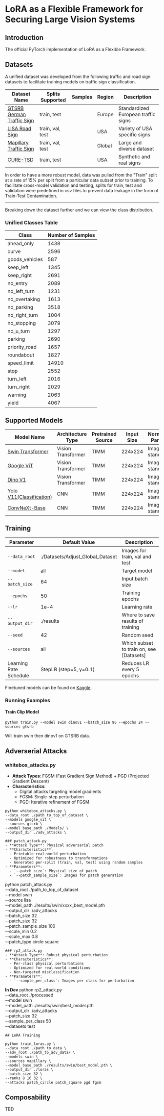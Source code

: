 # LoRA as a Flexible Framework for Securing Large Vision Systems

## Introduction

The official PyTorch implementation of LoRA as a Flexible Framework.

## Datasets
A unified dataset was developed from the following traffic and road sign datasets to facilitate training models on traffic sign classification.

| Dataset Name                 | Splits Supported | Samples | Region | Description |
|------------------------------|------------------|---------|--------|-------------|
| [GTSRB German Traffic Sign](https://www.kaggle.com/datasets/meowmeowmeowmeowmeow/gtsrb-german-traffic-sign)    | train, test      |         | Europe | Standardized European traffic signs   |
| [LISA Road Sign](https://git-disl.github.io/GTDLBench/datasets/lisa_traffic_sign_dataset/)               | train, val, test |         | USA | Variety of USA specific signs       |
| [Mapillary Traffic Sign](https://www.mapillary.com/dataset/trafficsign)       | train, val, test |         | Global | Large and diverse dataset     |
| [CURE-TSD](https://github.com/olivesgatech/CURE-TSD)                     | train, test      |         | USA |  Synthetic and real signs      |

In order to have a more robust model, data was pulled from the "Train" split at a rate of 15% per split from a particular data subset prior to training.
To facilitate cross-model validation and testing, splits for train, test and validation were predefined in csv files to prevent data leakage in the form of Train-Test Contamination.

---
Breaking down the dataset further and we can view the class distribution.

### Unified Classes Table  
| Class            |  Number of Samples |  
|------------------|------|  
| ahead_only       | 1438  |
| curve            | 2596  |
| goods_vehicles   | 587   |
| keep_left        | 1345  |
| keep_right       | 2691  |
| no_entry         | 2089  |
| no_left_turn     | 1231  |
| no_overtaking    | 1613  |
| no_parking       | 3518  |
| no_right_turn    | 1004  |
| no_stopping      | 3079  |
| no_u_turn        | 1297  |
| parking          | 2690  |
| priority_road    | 1657  |
| roundabout       | 1827  |
| speed_limit      | 14910  |
| stop             | 2552  |
| turn_left        | 2016  |
| turn_right       | 2029  |
| warning          | 2063  |
| yield            | 4067  |
 

## Supported Models

| Model Name      |                                                        Architecture Type    | Pretrained Source | Input Size | Normalization Parameters |
|-----------------                                                        |-------------------|-------------------|-----------|--------------------------|
| [Swin Transformer](https://github.com/microsoft/Swin-Transformer)       | Vision Transformer | TIMM              | 224x224    | ImageNet standard        |
| [Google ViT](https://github.com/google-research/vision_transformer)     | Vision Transformer | TIMM              | 224x224    | ImageNet standard        |
| [Dino V1](https://github.com/facebookresearch/dino)                     | Vision Transformer | TIMM            | 224x224    | ImageNet standard          |
| [Yolo V11(Classification)](https://docs.ultralytics.com/models/yolo11/) | CNN                | TIMM              | 224x224    | ImageNet standard        |
| [ConvNeXt-Base](https://github.com/facebookresearch/ConvNeXt)           | CNN                | TIMM              | 224x224    | ImageNet standard        |

## Training

| Parameter       | Default Value | Description                           |
|-----------------|---------------|---------------------------------------|
| `--data_root`   | ./Datasets/Adjust_Global_Dataset            | Images for train, val and test |
| `--model`      | all            | Target model                       |
| `--batch_size`  | 64            | Input batch size                      |
| `--epochs`      | 50            | Training epochs                       |
| `--lr`          | 1e-4          | Learning rate                         |
| `--output_dir`| ./results          | Where to save results of training                |
| `--seed`        | 42            | Random seed                           |
| `--sources` | all             | Which subset to train on, see [Datasets]                  |
| Learning Rate Schedule | StepLR (step=5, γ=0.1) | Reduces LR every 5 epochs |

Finetuned models can be found on [Kaggle](https://www.kaggle.com/models/richardneddo/lora-as-a-flexible-framework/).

### Running Examples
#### Train Clip Model
```
python train.py --model swin dinov1 --batch_size 96 --epochs 24 --sources gtsrb
```
Will train swin then dinov1 on GTSRB data.

## Adverserial Attacks

### whitebox_attacks.py
- **Attack Types**: FGSM (Fast Gradient Sign Method) + PGD (Projected Gradient Descent)
- **Characteristics**: 
  - Digital attacks targeting model gradients
  - FGSM: Single-step perturbation
  - PGD: Iterative refinement of FGSM
```
python whitebox_attacks.py \
--data_root ./path_to_top_of_dataset \
--models google_vit \
--sources gtsrb \
--model_base_path ./Models/ \
--output_dir ./adv_attacks \
```

```
### patch_attack.py
- **Attack Type**: Physical adversarial patch
- **Characteristics**:
  - Printable real-world perturbation
  - Optimized for robustness to transformations
  - Generated per-split (train, val, test) using random samples
- **Parameters**:
  - `--patch_size`: Physical size of patch
  - `--patch_sample_size`: Images for patch generation
```
python patch_attack.py \
--data_root ./path_to_top_of_dataset \
--model swin \
--source lisa \
--model_path ./results/swin/xxxx_best_model.pth \
--output_dir ./adv_attacks \
--batch_size 32 \
--patch_size 32 \
--patch_sample_size 100 \
--scale_min 0.2 \
--scale_max 0.8 \
--patch_type circle square
```
### rp2_attack.py
- **Attack Type**: Robust physical perturbation
- **Characteristics**:
  - Per-class physical perturbations
  - Optimized for real-world conditions
  - Non-targeted misclassification
- **Parameters**:
  - `--sample_per_class`: Images per class for perturbation
```
**In Dev**
python rp2_attack.py \
--data_root ./processed \
--model swin \
--model_path ./results/swin/best_model.pth \
--output_dir ./adv_attacks \
--patch_size 32 \
--sample_per_class 50 \
--datasets test
```
## LoRA Training

python train_loras.py \
--data_root ./path_to_data \
--adv_root ./path_to_adv_data/ \
--models swin \
--sources mapillary \
--model_base_path ./results/swin/best_model.pth \
--output_dir ./loras \
--batch_size 32 \
--ranks 8 16 32 \
--attacks patch_circle patch_square pgd fgsm
```

## Composability
TBD


